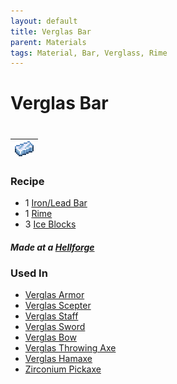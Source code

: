 ```yaml
---
layout: default
title: Verglas Bar
parent: Materials
tags: Material, Bar, Verglass, Rime
---
```


# Verglas Bar
#
| ![Icon](https://raw.githubusercontent.com/RickLugtigheid/SupernovaMod/main/Items/Materials/VerglasBar.png) |
| ------ |

### Recipe
- 1 [Iron/Lead Bar](https://terraria-archive.fandom.com/wiki/Iron_Bar)
- 1 [Rime](https://ricklugtigheid.github.io/SupernovaMod/docs/items/materials/rime)
- 3 [Ice Blocks](https://terraria.fandom.com/wiki/Woods)

##### Made at a [Hellforge](https://terraria.fandom.com/wiki/Work_Benches)


### Used In
- [Verglas Armor](https://ricklugtigheid.github.io/SupernovaMod/docs/items/armor/verglass_set/)
- [Verglas Scepter](https://ricklugtigheid.github.io/SupernovaMod/docs/items/weapons/verglas_scepter/)
- [Verglas Staff](https://ricklugtigheid.github.io/SupernovaMod/docs/items/weapons/verglas_staff/)
- [Verglas Sword](https://ricklugtigheid.github.io/SupernovaMod/docs/items/weapons/verglas_sword/)
- [Verglas Bow](https://ricklugtigheid.github.io/SupernovaMod/docs/items/weapons/verglas_bow/)
- [Verglas Throwing Axe](https://ricklugtigheid.github.io/SupernovaMod/docs/items/weapons/verglas_throwing_axe/)
- [Verglas Hamaxe](https://ricklugtigheid.github.io/SupernovaMod/docs/items/tools/verglas_hamaxe/)
- [Zirconium Pickaxe](https://ricklugtigheid.github.io/SupernovaMod/docs/items/tools/verglas_pickaxe/)